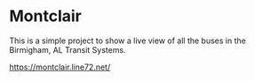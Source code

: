 # Montclair

This is a simple project to show a live view of all the buses in the Birmigham, AL Transit Systems.

https://montclair.line72.net/
